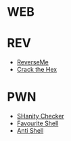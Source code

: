 # WEB


# REV
- [ReverseMe](https://github.com/hanming0510/CTF-WriteUp/tree/main/IBOH2024/Rev/ReverseMe)
- [Crack the Hex](https://github.com/hanming0510/CTF-WriteUp/tree/main/IBOH2024/Rev/Crack%20the%20Hex)

# PWN
- [SHanity Checker]()
- [Favourite Shell]()
- [Anti Shell]()
